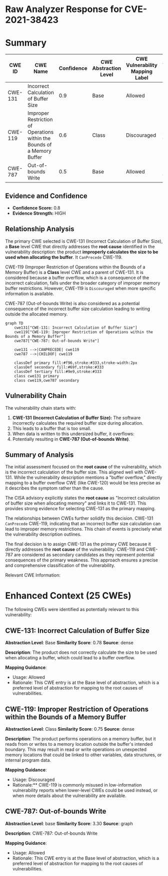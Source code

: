 # Raw Analyzer Response for CVE-2021-38423

# Summary
| CWE ID | CWE Name | Confidence | CWE Abstraction Level | CWE Vulnerability Mapping Label | CWE-Vulnerability Mapping Notes |
|---|---|---|---|---|---|
| CWE-131 | Incorrect Calculation of Buffer Size | 0.9 | Base | Allowed | Primary CWE |
| CWE-119 | Improper Restriction of Operations within the Bounds of a Memory Buffer | 0.6 | Class | Discouraged | Secondary Candidate |
| CWE-787 | Out-of-bounds Write | 0.5 | Base | Allowed | Secondary Candidate |

## Evidence and Confidence

*   **Confidence Score:** 0.8
*   **Evidence Strength:** HIGH

## Relationship Analysis
The primary CWE selected is CWE-131 (Incorrect Calculation of Buffer Size), a **Base** level CWE that directly addresses the **root cause** identified in the vulnerability description: the product **improperly calculates the size to be used when allocating the buffer**. It `CanPrecede` CWE-119.

CWE-119 (Improper Restriction of Operations within the Bounds of a Memory Buffer) is a **Class** level CWE and a parent of CWE-131. It is considered because a buffer overflow, which is a consequence of the incorrect calculation, falls under the broader category of improper memory buffer restrictions. However, CWE-119 is `Discouraged` when more specific information is available.

CWE-787 (Out-of-bounds Write) is also considered as a potential consequence of the incorrect buffer size calculation leading to writing outside the allocated memory.

```mermaid
graph TD
    cwe131["CWE-131: Incorrect Calculation of Buffer Size"]
    cwe119["CWE-119: Improper Restriction of Operations within the Bounds of a Memory Buffer"]
    cwe787["CWE-787: Out-of-bounds Write"]

    cwe131 -->|CANPRECEDE| cwe119
    cwe787 -->|CHILDOF| cwe119
    
    classDef primary fill:#f96,stroke:#333,stroke-width:2px
    classDef secondary fill:#69f,stroke:#333
    classDef tertiary fill:#9e9,stroke:#333
    class cwe131 primary
    class cwe119,cwe787 secondary
```

## Vulnerability Chain
The vulnerability chain starts with:
1.  **CWE-131 (Incorrect Calculation of Buffer Size):** The software incorrectly calculates the required buffer size during allocation.
2.  This leads to a buffer that is too small.
3.  When data is written to this undersized buffer, it overflows:
4.  Potentially resulting in **CWE-787 (Out-of-bounds Write)**.

## Summary of Analysis
The initial assessment focused on the **root cause** of the vulnerability, which is the incorrect calculation of the buffer size. This aligned well with CWE-131. While the vulnerability description mentions a "buffer overflow," directly mapping to a buffer overflow CWE (like CWE-120) would be less precise as it describes the symptom rather than the cause.

The CISA advisory explicitly states the **root cause** as "Incorrect calculation of buffer size when allocating memory" and links it to CWE-131. This provides strong evidence for selecting CWE-131 as the primary mapping.

The relationships between CWEs further solidify this decision. CWE-131 `CanPrecede` CWE-119, indicating that an incorrect buffer size calculation can lead to improper memory restrictions. This chain of events is precisely what the vulnerability description outlines.

The final decision is to assign CWE-131 as the primary CWE because it directly addresses the **root cause** of the vulnerability. CWE-119 and CWE-787 are considered as secondary candidates as they represent potential consequences of the primary weakness. This approach ensures a precise and comprehensive classification of the vulnerability.

Relevant CWE Information:

# Enhanced Context (25 CWEs)
The following CWEs were identified as potentially relevant to this vulnerability:

## CWE-131: Incorrect Calculation of Buffer Size
**Abstraction Level**: Base
**Similarity Score**: 0.78
**Source**: dense

**Description**:
The product does not correctly calculate the size to be used when allocating a buffer, which could lead to a buffer overflow.

**Mapping Guidance**:
- Usage: Allowed
- Rationale: This CWE entry is at the Base level of abstraction, which is a preferred level of abstraction for mapping to the root causes of vulnerabilities.

## CWE-119: Improper Restriction of Operations within the Bounds of a Memory Buffer
**Abstraction Level**: Class
**Similarity Score**: 0.75
**Source**: dense

**Description**:
The product performs operations on a memory buffer, but it reads from or writes to a memory location outside the buffer's intended boundary. This may result in read or write operations on unexpected memory locations that could be linked to other variables, data structures, or internal program data.

**Mapping Guidance**:
- Usage: Discouraged
- Rationale:** CWE-119 is commonly misused in low-information vulnerability reports when lower-level CWEs could be used instead, or when more details about the vulnerability are available.

## CWE-787: Out-of-bounds Write
**Abstraction Level**: base
**Similarity Score**: 3.30
**Source**: graph

**Description**:
CWE-787: Out-of-bounds Write

**Mapping Guidance**:
- Usage: Allowed
- Rationale: This CWE entry is at the Base level of abstraction, which is a preferred level of abstraction for mapping to the root causes of vulnerabilities.